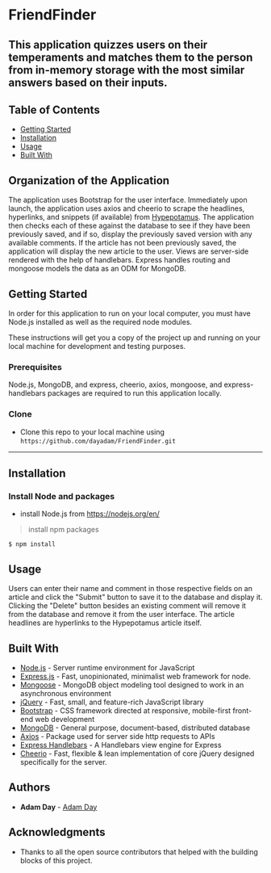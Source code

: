 # FriendFinder

This application quizzes users on their temperaments and matches them to the person from in-memory storage with the most similar answers based on their inputs.
---

## Table of Contents

- [Getting Started](#getting-started)
- [Installation](#installation)
- [Usage](#usage)
- [Built With](#built-with)

## Organization of the Application

The application uses Bootstrap for the user interface. Immediately upon launch, the application uses axios and cheerio to scrape the headlines, hyperlinks, and snippets (if available) from [Hypepotamus](https://hypepotamus.com/). The application then checks each of these against the database to see if they have been previously saved, and if so, display the previously saved version with any available comments. If the article has not been previously saved, the application will display the new article to the user. Views are server-side rendered with the help of handlebars. Express handles routing and mongoose models the data as an ODM for MongoDB. 

## Getting Started

In order for this application to run on your local computer, you must have Node.js installed as well as the required node modules. 

These instructions will get you a copy of the project up and running on your local machine for development and testing purposes. 

### Prerequisites

Node.js, MongoDB, and express, cheerio, axios, mongoose, and express-handlebars packages are required to run this application locally.  

### Clone

- Clone this repo to your local machine using `https://github.com/dayadam/FriendFinder.git`

---

## Installation

### Install Node and packages

- install Node.js from <https://nodejs.org/en/>

> install npm packages

```shell
$ npm install
```

## Usage

Users can enter their name and comment in those respective fields on an article and click the "Submit" button to save it to the database and display it. Clicking the "Delete" button besides an existing comment will remove it from the database and remove it from the user interface. The article headlines are hyperlinks to the Hypepotamus article itself.  

## Built With

* [Node.js](https://nodejs.org/en/) - Server runtime environment for JavaScript
* [Express.js](https://www.npmjs.com/package/express) - Fast, unopinionated, minimalist web framework for node.
* [Mongoose](https://www.npmjs.com/package/mongoose) - MongoDB object modeling tool designed to work in an asynchronous environment
* [jQuery](https://jquery.com/) - Fast, small, and feature-rich JavaScript library
* [Bootstrap](https://getbootstrap.com/) - CSS framework directed at responsive, mobile-first front-end web development
* [MongoDB](https://www.mongodb.com/download-center/community) - General purpose, document-based, distributed database
* [Axios](https://www.npmjs.com/package/axios) - Package used for server side http requests to APIs
* [Express Handlebars](https://www.npmjs.com/package/express-handlebars) - A Handlebars view engine for Express
* [Cheerio](https://www.npmjs.com/package/cheerio) - Fast, flexible & lean implementation of core jQuery designed specifically for the server.

## Authors

* **Adam Day** - [Adam Day](https://github.com/dayadam)

## Acknowledgments

* Thanks to all the open source contributors that helped with the building blocks of this project. 
 